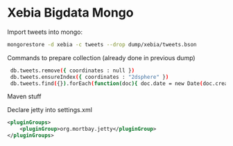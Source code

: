 Xebia Bigdata Mongo
===================

Import tweets into mongo:

```sh
mongorestore -d xebia -c tweets --drop dump/xebia/tweets.bson
```

Commands to prepare collection (already done in previous dump)
```sh
 db.tweets.remove({ coordinates : null })
 db.tweets.ensureIndex({ coordinates : "2dsphere" })
 db.tweets.find({}).forEach(function(doc){ doc.date = new Date(doc.created_at); db.tweets.save(doc);})
```


Maven stuff

Declare jetty into settings.xml
```xml
<pluginGroups>
    <pluginGroup>org.mortbay.jetty</pluginGroup>
</pluginGroups>
```

